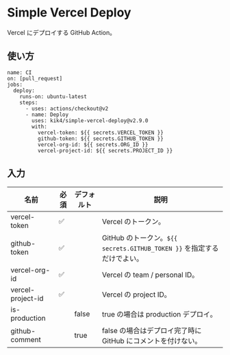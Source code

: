 # Simple Vercel Deploy

Vercel にデプロイする GitHub Action。

## 使い方

```
name: CI
on: [pull_request]
jobs:
  deploy:
    runs-on: ubuntu-latest
    steps:
      - uses: actions/checkout@v2
      - name: Deploy
        uses: kik4/simple-vercel-deploy@v2.9.0
        with:
          vercel-token: ${{ secrets.VERCEL_TOKEN }}
          github-token: ${{ secrets.GITHUB_TOKEN }}
          vercel-org-id: ${{ secrets.ORG_ID }}
          vercel-project-id: ${{ secrets.PROJECT_ID }}
```

## 入力

| 名前              | 必須 | デフォルト | 説明                                                                    |
| ----------------- | ---- | ---------- | ----------------------------------------------------------------------- |
| vercel-token      | ✅   |            | Vercel のトークン。                                                     |
| github-token      | ✅   |            | GitHub のトークン。`${{ secrets.GITHUB_TOKEN }}` を指定するだけでよい。 |
| vercel-org-id     | ✅   |            | Vercel の team / personal ID。                                          |
| vercel-project-id | ✅   |            | Vercel の project ID。                                                  |
| is-production     |      | false      | true の場合は production デプロイ。                                     |
| github-comment    |      | true       | false の場合はデプロイ完了時に GitHub にコメントを付けない。            |
